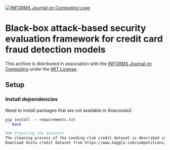[![INFORMS Journal on Computing Logo](https://INFORMSJoC.github.io/logos/INFORMS_Journal_on_Computing_Header.jpg)](https://pubsonline.informs.org/journal/ijoc)

# Black-box attack-based security evaluation framework for credit card fraud detection models
This archive is distributed in association with the [INFORMS Journal on
Computing](https://pubsonline.informs.org/journal/ijoc) under the [MIT License](LICENSE).

## Setup
### Install dependencies
Need to install packages that are not available in Anaconda3 
```bash
pip install -r requirements.txt
```bash

### Preparing the datasets
The cleaning process of the Lending club credit dataset is described in subsection 3.1 of the paper, and the cleaned dataset can be obtained by extracting the zip file in the data folder.
Download Vesta credit dataset from https://www.kaggle.com/competitions/ieee-fraud-detection/data, and run feature_engineering.py to perform feature engineering.

